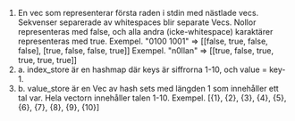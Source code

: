 1. En vec som representerar första raden i stdin med nästlade vecs. Sekvenser separerade av whitespaces blir separate Vecs. Nollor representeras med false, och alla andra (icke-whitespace) karaktärer representeras med true. 
   Exempel. "0100 1001" => \[\[false, true, false, false], \[true, false, false, true\]\]
   Exempel. "n0llan" => \[\[true, false, true, true, true, true\]\]
2. a. index_store är en hashmap där keys är siffrorna 1-10, och value = key-1.
2. b. value_store är en Vec av hash sets med längden 1 som innehåller ett tal var. Hela vectorn innehåller talen 1-10.
   Exempel. [{1}, {2}, {3}, {4}, {5}, {6}, {7}, {8}, {9}, {10}]